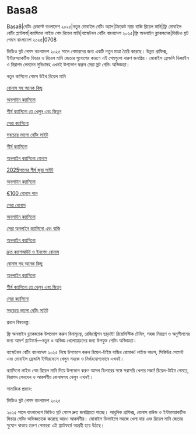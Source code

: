 # Basa8
Basa8|বেটিং রেজাল্ট বাংলাদেশ ২০২৫|নতুন মোবাইল বেটিং অ্যাপ|ক্রিকেট ম্যাচ বাজি রিয়েল মানি|ফ্রি মোবাইল বেটিং প্ল্যাটফর্ম|ক্যাসিনো লাইভ গেম রিয়েল মানি|বাস্কেটবল বেটিং বাংলাদেশ ২০২৫|ফ্রি অনলাইন ব্ল্যাকজ্যাক|ভিডিও স্লট গেমস বাংলাদেশ ২০২৫|0708

ভিডিও স্লট গেমস বাংলাদেশ ২০২৫ সালে গেমারদের জন্য একটি নতুন মাত্রা তৈরি করেছে। উন্নত গ্রাফিক্স, ইন্টারঅ্যাকটিভ ফিচার ও রিয়েল মানি জেতার সুযোগের কারণে এই গেমগুলো দারুণ জনপ্রিয়। মোবাইল ফ্রেন্ডলি ডিজাইন ও নিরাপদ লেনদেন সুবিধাসহ এখনই উপভোগ করুন সেরা স্লট গেমিং অভিজ্ঞতা।

নতুন কাসিনো গেমস উইথ রিয়েল মানি

<a href="https://basa8pro.net/">বোনাস সহ অনেক কিছু</a>

<a href="https://basa8vip.net/">অনলাইন ক্যাসিনো</a>

<a href="https://basa8us.net/">শীর্ষ ক্যাসিনো তে খেলুন এবং জিতুন</a>

<a href="https://basa8vip.com/">সেরা ক্যাসিনো</a>

<a href="https://basa8us.com/">সবচেয়ে ভালো বেটিং সাইট</a>

<a href="https://basa8wap.net/">শীর্ষ ক্যাসিনো</a>

<a href="https://basa8wap.com/">অনলাইন ক্যাসিনো বোনাস</a>

<a href="https://basa8now.com/">2025সালের শীর্ষ জুয়া সাইট</a>

<a href="https://basa8now.net/">অনলাইন ক্যাসিনো </a>

<a href="https://basa8pro.com/">€100 বোনাস পান</a>

<a href="https://basa8uk.net/">সেরা বোনাস</a>

<a href="https://basa8hub.com/">অনলাইন ক্যাসিনো</a>

<a href="https://basa8hub.net/">সেরা অনলাইন ক্যাসিনো এবং বাজি</a>

<a href="https://basa8sx.com/">অনলাইন ক্যাসিনো</a>

<a href="https://basa8sx.net/">দ্রুত ক্যাশআউট ও ইনগেম বোনাস</a>

<a href="https://basa8pro.net/">বোনাস সহ অনেক কিছু</a>

<a href="https://basa8vip.net/">অনলাইন ক্যাসিনো</a>

<a href="https://basa8us.net/">শীর্ষ ক্যাসিনো তে খেলুন এবং জিতুন</a>

<a href="https://basa8vip.com/">সেরা ক্যাসিনো</a>

<a href="https://basa8us.com/">সবচেয়ে ভালো বেটিং সাইট</a>

প্রধান বিষয়বস্তু:

ফ্রি অনলাইন ব্ল্যাকজ্যাক উপভোগ করুন বিনামূল্যে, রেজিস্ট্রেশন ছাড়াই! রিয়েলিস্টিক টেবিল, সহজ নিয়ন্ত্রণ ও অনুশীলনের জন্য আদর্শ প্ল্যাটফর্ম—নতুন ও অভিজ্ঞ খেলোয়াড়দের জন্য উপযুক্ত গেমিং অভিজ্ঞতা।

বাস্কেটবল বেটিং বাংলাদেশ ২০২৫ নিয়ে উপভোগ করুন রিয়েল-টাইম বাজির রোমাঞ্চ! লাইভ অডস, সিকিউর পেমেন্ট এবং মোবাইল ফ্রেন্ডলি ইন্টারফেসে খেলুন সহজে ও নির্ভরযোগ্যভাবে এখনই।

ক্যাসিনো লাইভ গেম রিয়েল মানি দিয়ে উপভোগ করুন আসল ডিলারের সঙ্গে সরাসরি খেলার মজা! রিয়েল-টাইম গেমপ্লে, নিরাপদ লেনদেন ও আকর্ষণীয় বোনাসসহ খেলুন এখনই।

সামাজিক প্রভাব:

ভিডিও স্লট গেমস বাংলাদেশ ২০২৫

২০২৫ সালে বাংলাদেশে ভিডিও স্লট গেমস দ্রুত জনপ্রিয়তা পাচ্ছে। আধুনিক গ্রাফিক্স, বোনাস রাউন্ড ও ইন্টারঅ্যাকটিভ ফিচার গেমিং অভিজ্ঞতাকে করেছে আরও আকর্ষণীয়। মোবাইল ডিভাইসে সহজে খেলা যায় এবং রিয়েল মানি জেতার সুযোগ থাকায় তরুণ গেমাররা এই প্ল্যাটফর্মে আগ্রহী হয়ে উঠছে।
